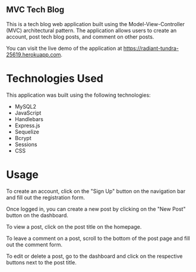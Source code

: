 ## MVC Tech Blog

This is a tech blog web application built using the Model-View-Controller (MVC) architectural pattern. The application allows users to create an account, post tech blog posts, and comment on other posts.

You can visit the live demo of the application at https://radiant-tundra-25619.herokuapp.com.

# Technologies Used

This application was built using the following technologies:

- MySQL2
- JavaScript
- Handlebars
- Express.js
- Sequelize
- Bcrypt
- Sessions
- CSS

# Usage

To create an account, click on the "Sign Up" button on the navigation bar and fill out the registration form.

Once logged in, you can create a new post by clicking on the "New Post" button on the dashboard.

To view a post, click on the post title on the homepage.

To leave a comment on a post, scroll to the bottom of the post page and fill out the comment form.

To edit or delete a post, go to the dashboard and click on the respective buttons next to the post title.
